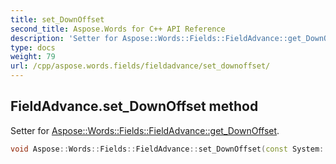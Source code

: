 ```yaml
---
title: set_DownOffset
second_title: Aspose.Words for C++ API Reference
description: 'Setter for Aspose::Words::Fields::FieldAdvance::get_DownOffset.'
type: docs
weight: 79
url: /cpp/aspose.words.fields/fieldadvance/set_downoffset/
---
```

## FieldAdvance.set_DownOffset method


Setter for [Aspose::Words::Fields::FieldAdvance::get_DownOffset](../get_downoffset/).

```cpp
void Aspose::Words::Fields::FieldAdvance::set_DownOffset(const System::String &value)
```

